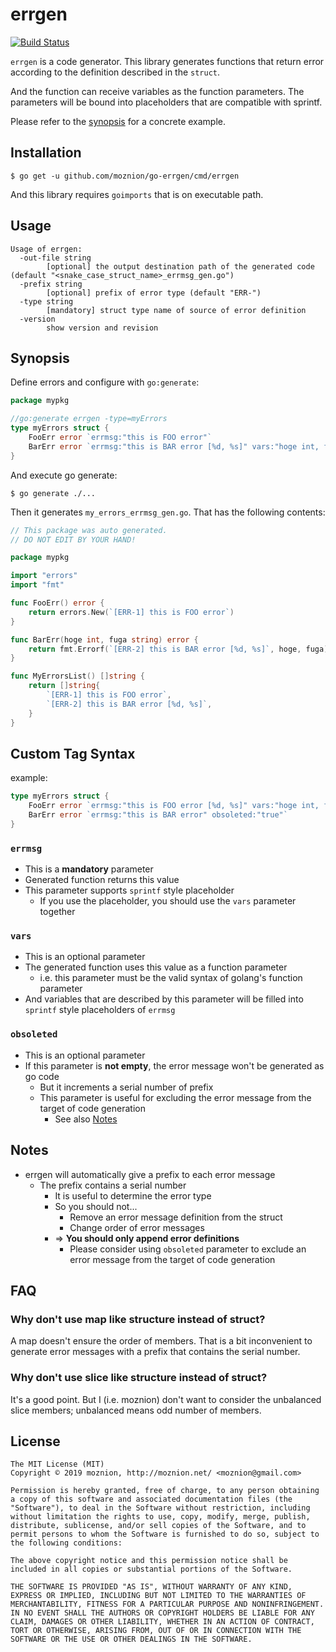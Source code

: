 errgen
==

[![Build Status](https://travis-ci.org/moznion/go-errgen.svg?branch=master)](https://travis-ci.org/moznion/go-errgen)

`errgen` is a code generator. This library generates functions that return error according to the definition described in the `struct`.

And the function can receive variables as the function parameters. The parameters will be bound into placeholders that are compatible with sprintf.

Please refer to the [synopsis](#Synopsis) for a concrete example.

Installation
--

```shell
$ go get -u github.com/moznion/go-errgen/cmd/errgen
```

And this library requires `goimports` that is on executable path.

Usage
--

```
Usage of errgen:
  -out-file string
        [optional] the output destination path of the generated code (default "<snake_case_struct_name>_errmsg_gen.go")
  -prefix string
        [optional] prefix of error type (default "ERR-")
  -type string
        [mandatory] struct type name of source of error definition
  -version
        show version and revision
```

Synopsis
--

Define errors and configure with `go:generate`:

```go
package mypkg

//go:generate errgen -type=myErrors
type myErrors struct {
	FooErr error `errmsg:"this is FOO error"`
	BarErr error `errmsg:"this is BAR error [%d, %s]" vars:"hoge int, fuga string"`
}
```

And execute go generate:

```shell
$ go generate ./...
```

Then it generates `my_errors_errmsg_gen.go`. That has the following contents:

```go
// This package was auto generated.
// DO NOT EDIT BY YOUR HAND!

package mypkg

import "errors"
import "fmt"

func FooErr() error {
	return errors.New(`[ERR-1] this is FOO error`)
}

func BarErr(hoge int, fuga string) error {
	return fmt.Errorf(`[ERR-2] this is BAR error [%d, %s]`, hoge, fuga)
}

func MyErrorsList() []string {
	return []string{
		`[ERR-1] this is FOO error`,
		`[ERR-2] this is BAR error [%d, %s]`,
	}
}
```

Custom Tag Syntax
--

example:

```go
type myErrors struct {
	FooErr error `errmsg:"this is FOO error [%d, %s]" vars:"hoge int, fuga string"`
	BarErr error `errmsg:"this is BAR error" obsoleted:"true"`
}
```

### `errmsg`

- This is a __mandatory__ parameter
- Generated function returns this value
- This parameter supports `sprintf` style placeholder
  - If you use the placeholder, you should use the `vars` parameter together

### `vars`

- This is an optional parameter
- The generated function uses this value as a function parameter
  - i.e. this parameter must be the valid syntax of golang's function parameter
- And variables that are described by this parameter will be filled into `sprintf` style placeholders of `errmsg`

### `obsoleted`

- This is an optional parameter
- If this parameter is __not empty__, the error message won't be generated as go code
  - But it increments a serial number of prefix
  - This parameter is useful for excluding the error message from the target of code generation
    - See also [Notes](#Notes)

Notes
--

- errgen will automatically give a prefix to each error message
  - The prefix contains a serial number
    - It is useful to determine the error type
    - So you should not...
      - Remove an error message definition from the struct
      - Change order of error messages
    - => __You should only append error definitions__
      - Please consider using `obsoleted` parameter to exclude an error message from the target of code generation

FAQ
--

### Why don't use map like structure instead of struct?

A map doesn't ensure the order of members. That is a bit inconvenient to generate error messages with a prefix that contains the serial number.

### Why don't use slice like structure instead of struct?

It's a good point. But I (i.e. moznion) don't want to consider the unbalanced slice members; unbalanced means odd number of members.

License
--

```
The MIT License (MIT)
Copyright © 2019 moznion, http://moznion.net/ <moznion@gmail.com>

Permission is hereby granted, free of charge, to any person obtaining a copy of this software and associated documentation files (the "Software"), to deal in the Software without restriction, including without limitation the rights to use, copy, modify, merge, publish, distribute, sublicense, and/or sell copies of the Software, and to permit persons to whom the Software is furnished to do so, subject to the following conditions:

The above copyright notice and this permission notice shall be included in all copies or substantial portions of the Software.

THE SOFTWARE IS PROVIDED "AS IS", WITHOUT WARRANTY OF ANY KIND, EXPRESS OR IMPLIED, INCLUDING BUT NOT LIMITED TO THE WARRANTIES OF MERCHANTABILITY, FITNESS FOR A PARTICULAR PURPOSE AND NONINFRINGEMENT. IN NO EVENT SHALL THE AUTHORS OR COPYRIGHT HOLDERS BE LIABLE FOR ANY CLAIM, DAMAGES OR OTHER LIABILITY, WHETHER IN AN ACTION OF CONTRACT, TORT OR OTHERWISE, ARISING FROM, OUT OF OR IN CONNECTION WITH THE SOFTWARE OR THE USE OR OTHER DEALINGS IN THE SOFTWARE.
```


